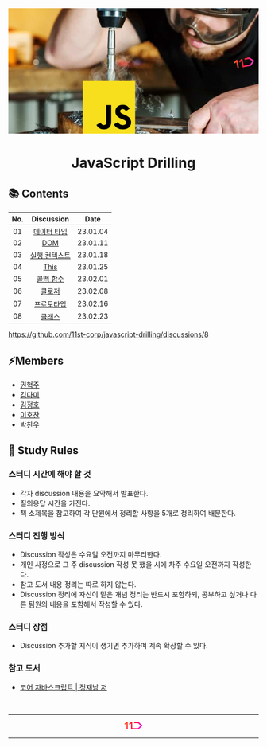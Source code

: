<img src ="./readme.png"/>

<h1 align="center">  JavaScript Drilling </h1>

## 📚 Contents

| No. | Discussion | Date |
| :-: | :---------: | :---: |
|01|[데이터 타입](https://github.com/11st-corp/javascript-drilling/discussions/1) | 23.01.04 |
|02|[DOM](https://github.com/11st-corp/javascript-drilling/discussions/2) | 23.01.11 |
|03|[실행 컨텍스트](https://github.com/11st-corp/javascript-drilling/discussions/3) | 23.01.18 |
|04|[This](https://github.com/11st-corp/javascript-drilling/discussions/4) | 23.01.25 |
|05|[콜백 함수](https://github.com/11st-corp/javascript-drilling/discussions/5) | 23.02.01 |
|06|[클로저](https://github.com/11st-corp/javascript-drilling/discussions/6) | 23.02.08 |
|07|[프로토타입](https://github.com/11st-corp/javascript-drilling/discussions/7) | 23.02.16 |
|08|[클래스](https://github.com/11st-corp/javascript-drilling/discussions/8) | 23.02.23 |

https://github.com/11st-corp/javascript-drilling/discussions/8

## ⚡️Members

- [권혁주](https://github.com/huckjoo)
- [김다미](https://github.com/damilog)
- [김정호](https://github.com/Hoya-kim)
- [이호찬](https://github.com/hochan222)
- [박찬우](https://github.com/chanuuuuu)

## 📝 Study Rules
### 스터디 시간에 해야 할 것
- 각자 discussion 내용을 요약해서 발표한다. 
- 질의응답 시간을 가진다.
- 책 소제목을 참고하여 각 단원에서 정리할 사항을 5개로 정리하여 배분한다.

### 스터디 진행 방식
- Discussion 작성은 수요일 오전까지 마무리한다.
- 개인 사정으로 그 주 discussion 작성 못 했을 시에 차주 수요일 오전까지 작성한다.
- 참고 도서 내용 정리는 따로 하지 않는다.
- Discussion 정리에 자신이 맡은 개념 정리는 반드시 포함하되, 공부하고 싶거나 다른 팀원의 내용을 포함해서 작성할 수 있다.

### 스터디 장점
- Discussion 추가할 지식이 생기면 추가하며 계속 확장할 수 있다.

### 참고 도서
- [코어 자바스크립트 | 정재남 저](http://www.yes24.com/Product/Goods/78586788)


<br />
<hr />
<p align="center">
    <img width="7%" alt="_2021-05-12__1 58 58" src="https://raw.githubusercontent.com/11st-corp/.github/main/profile/img/11st_logo.png?raw=true">
</p>
<hr />
